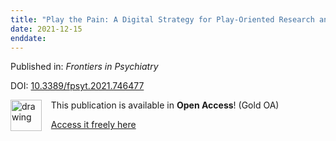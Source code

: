 ```yaml
---
title: "Play the Pain: A Digital Strategy for Play-Oriented Research and Action"
date: 2021-12-15
enddate:
---
```


Published in: *Frontiers in Psychiatry*

DOI: [10.3389/fpsyt.2021.746477](https://doi.org/10.3389/fpsyt.2021.746477)

<img src="https://upload.wikimedia.org/wikipedia/commons/thumb/7/77/Open_Access_logo_PLoS_transparent.svg/800px-Open_Access_logo_PLoS_transparent.svg.png" alt="drawing" width="50" align="left"/> &nbsp;&nbsp;&nbsp;This publication is available in **Open Access**! (Gold OA)

&nbsp;&nbsp;&nbsp;<a href="https://www.frontiersin.org/articles/10.3389/fpsyt.2021.746477/pdf">Access it freely here</a>

